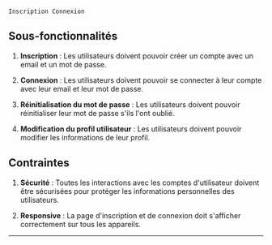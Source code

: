 
                                                                   Inscription Connexion 

## Sous-fonctionnalités

1. **Inscription** : Les utilisateurs doivent pouvoir créer un compte avec un email et un mot de passe.

2. **Connexion** : Les utilisateurs doivent pouvoir se connecter à leur compte avec leur email et leur mot de passe.

3. **Réinitialisation du mot de passe** : Les utilisateurs doivent pouvoir réinitialiser leur mot de passe s'ils l'ont oublié.

4. **Modification du profil utilisateur** : Les utilisateurs doivent pouvoir modifier les informations de leur profil.

## Contraintes

1. **Sécurité** : Toutes les interactions avec les comptes d'utilisateur doivent être sécurisées pour protéger les informations personnelles des utilisateurs.

2. **Responsive** : La page d'inscription et de connexion doit s'afficher correctement sur tous les appareils.

---